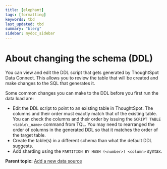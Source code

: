 ```yaml
---
title: [elephant]
tags: [formatting]
keywords: tbd
last_updated: tbd
summary: "blerg"
sidebar: mydoc_sidebar
---
```

# About changing the schema \(DDL\)

You can view and edit the DDL script that gets generated by ThoughtSpot Data Connect. This allows you to review the table that will be created and make changes to the SQL that generates it.

Some common changes you can make to the DDL before you first run the data load are:

-   Edit the DDL script to point to an existing table in ThoughtSpot. The columns and their order must exactly match that of the existing table. You can check the columns and their order by issuing the `SCRIPT TABLE <table\_name>` command from TQL. You may need to rearranged the order of columns in the generated DDL so that it matches the order of the target table.
-   Create the table\(s\) in a different schema than what the default DDL suggests.
-   Add sharding using the `PARTITION BY HASH (<number>) <column>` syntax.

**Parent topic:** [Add a new data source](../../../data_connect/data_connect/setup/adding_data_source.html)

